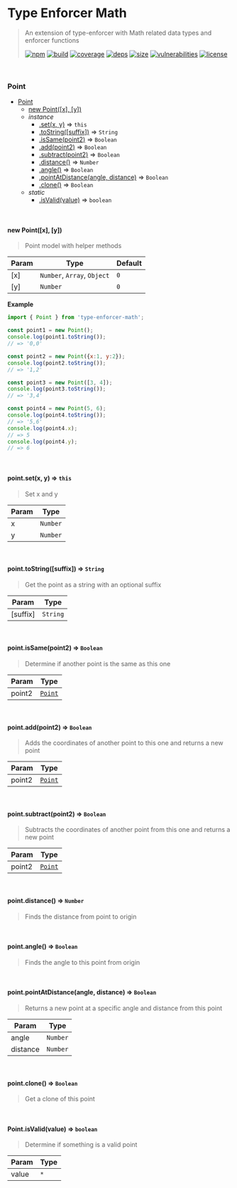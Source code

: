 # Type Enforcer Math

> An extension of type-enforcer with Math related data types and enforcer functions
>
> [![npm][npm]][npm-url]
[![build][build]][build-url]
[![coverage][coverage]][coverage-url]
[![deps][deps]][deps-url]
[![size][size]][size-url]
[![vulnerabilities][vulnerabilities]][vulnerabilities-url]
[![license][license]][license-url]


<br><a name="Point"></a>

### Point

* [Point](#Point)
    * [new Point([x], [y])](#new_Point_new)
    * _instance_
        * [.set(x, y)](#Point+set) ⇒ <code>this</code>
        * [.toString([suffix])](#Point+toString) ⇒ <code>String</code>
        * [.isSame(point2)](#Point+isSame) ⇒ <code>Boolean</code>
        * [.add(point2)](#Point+add) ⇒ <code>Boolean</code>
        * [.subtract(point2)](#Point+subtract) ⇒ <code>Boolean</code>
        * [.distance()](#Point+distance) ⇒ <code>Number</code>
        * [.angle()](#Point+angle) ⇒ <code>Boolean</code>
        * [.pointAtDistance(angle, distance)](#Point+pointAtDistance) ⇒ <code>Boolean</code>
        * [.clone()](#Point+clone) ⇒ <code>Boolean</code>
    * _static_
        * [.isValid(value)](#Point.isValid) ⇒ <code>boolean</code>


<br><a name="new_Point_new"></a>

#### new Point([x], [y])
> Point model with helper methods


| Param | Type | Default |
| --- | --- | --- |
| [x] | <code>Number</code>, <code>Array</code>, <code>Object</code> | <code>0</code> | 
| [y] | <code>Number</code> | <code>0</code> | 

**Example**  
``` javascriptimport { Point } from 'type-enforcer-math';const point1 = new Point();console.log(point1.toString());// => '0,0'const point2 = new Point({x:1, y:2});console.log(point2.toString());// => '1,2'const point3 = new Point([3, 4]);console.log(point3.toString());// => '3,4'const point4 = new Point(5, 6);console.log(point4.toString());// => '5,6'console.log(point4.x);// => 5console.log(point4.y);// => 6```

<br><a name="Point+set"></a>

#### point.set(x, y) ⇒ <code>this</code>
> Set x and y


| Param | Type |
| --- | --- |
| x | <code>Number</code> | 
| y | <code>Number</code> | 


<br><a name="Point+toString"></a>

#### point.toString([suffix]) ⇒ <code>String</code>
> Get the point as a string with an optional suffix


| Param | Type |
| --- | --- |
| [suffix] | <code>String</code> | 


<br><a name="Point+isSame"></a>

#### point.isSame(point2) ⇒ <code>Boolean</code>
> Determine if another point is the same as this one


| Param | Type |
| --- | --- |
| point2 | [<code>Point</code>](#Point) | 


<br><a name="Point+add"></a>

#### point.add(point2) ⇒ <code>Boolean</code>
> Adds the coordinates of another point to this one and returns a new point


| Param | Type |
| --- | --- |
| point2 | [<code>Point</code>](#Point) | 


<br><a name="Point+subtract"></a>

#### point.subtract(point2) ⇒ <code>Boolean</code>
> Subtracts the coordinates of another point from this one and returns a new point


| Param | Type |
| --- | --- |
| point2 | [<code>Point</code>](#Point) | 


<br><a name="Point+distance"></a>

#### point.distance() ⇒ <code>Number</code>
> Finds the distance from point to origin


<br><a name="Point+angle"></a>

#### point.angle() ⇒ <code>Boolean</code>
> Finds the angle to this point from origin


<br><a name="Point+pointAtDistance"></a>

#### point.pointAtDistance(angle, distance) ⇒ <code>Boolean</code>
> Returns a new point at a specific angle and distance from this point


| Param | Type |
| --- | --- |
| angle | <code>Number</code> | 
| distance | <code>Number</code> | 


<br><a name="Point+clone"></a>

#### point.clone() ⇒ <code>Boolean</code>
> Get a clone of this point


<br><a name="Point.isValid"></a>

#### Point.isValid(value) ⇒ <code>boolean</code>
> Determine if something is a valid point


| Param | Type |
| --- | --- |
| value | <code>\*</code> | 


[npm]: https://img.shields.io/npm/v/type-enforcer-math.svg
[npm-url]: https://npmjs.com/package/type-enforcer-math
[build]: https://travis-ci.org/DarrenPaulWright/type-enforcer-math.svg?branch&#x3D;master
[build-url]: https://travis-ci.org/DarrenPaulWright/type-enforcer-math
[coverage]: https://coveralls.io/repos/github/DarrenPaulWright/type-enforcer-math/badge.svg?branch&#x3D;master
[coverage-url]: https://coveralls.io/github/DarrenPaulWright/type-enforcer-math?branch&#x3D;master
[deps]: https://david-dm.org/darrenpaulwright/type-enforcer-math.svg
[deps-url]: https://david-dm.org/darrenpaulwright/type-enforcer-math
[size]: https://packagephobia.now.sh/badge?p&#x3D;type-enforcer-math
[size-url]: https://packagephobia.now.sh/result?p&#x3D;type-enforcer-math
[vulnerabilities]: https://snyk.io/test/github/DarrenPaulWright/type-enforcer-math/badge.svg?targetFile&#x3D;package.json
[vulnerabilities-url]: https://snyk.io/test/github/DarrenPaulWright/type-enforcer-math?targetFile&#x3D;package.json
[license]: https://img.shields.io/github/license/DarrenPaulWright/type-enforcer-math.svg
[license-url]: https://npmjs.com/package/type-enforcer-math/LICENSE.md
